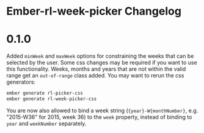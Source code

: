 # Ember-rl-week-picker Changelog

# 0.1.0

Added `minWeek` and `maxWeek` options for constraining the weeks that can be selected by the user.
Some css changes may be required if you want to use this functionality. Weeks, months and years that are not within the
valid range get an `out-of-range` class added. You may want to rerun the css generators:

```bash
ember generate rl-picker-css
ember generate rl-week-picker-css
```

You are now also allowed to bind a week string (`{year}-W{monthNumber}`, e.g. "2015-W36" for 2015, week 36) to the
`week` property, instead of binding to `year` and `weekNumber` separately.
